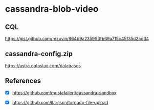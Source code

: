 # cassandra-blob-video

## CQL 

https://gist.github.com/mzuvin/864b9a235993fb69a715c45f35d2ad34

## cassandra-config.zip

https://astra.datastax.com/databases

## References

- [x] https://github.com/mustafaileri/cassandra-sandbox 

- [x] https://github.com/llarsson/tornado-file-upload



